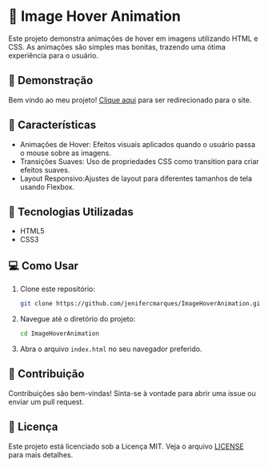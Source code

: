 # 🚀 Image Hover Animation

Este projeto demonstra animações de hover em imagens utilizando HTML e CSS. As animações são simples mas bonitas, trazendo uma ótima experiência para o usuário.

## 🎥 Demonstração
Bem vindo ao meu projeto! [Clique aqui](https://jenifercmarques.github.io/ImageHoverAnimation/) para ser redirecionado para o site.

## 🎨 Características

- Animações de Hover: Efeitos visuais aplicados quando o usuário passa o mouse sobre as imagens.
- Transições Suaves: Uso de propriedades CSS como transition para criar efeitos suaves.
- Layout Responsivo:Ajustes de layout para diferentes tamanhos de tela usando Flexbox.

## 🌠 Tecnologias Utilizadas

- HTML5
- CSS3

## 💻 Como Usar

1. Clone este repositório:
    ```bash
    git clone https://github.com/jenifercmarques/ImageHoverAnimation.git
    ```

2. Navegue até o diretório do projeto:
    ```bash
    cd ImageHoverAnimation
    ```

3. Abra o arquivo `index.html` no seu navegador preferido.

## 🤝 Contribuição

Contribuições são bem-vindas! Sinta-se à vontade para abrir uma issue ou enviar um pull request.

## 📝 Licença

Este projeto está licenciado sob a Licença MIT. Veja o arquivo [LICENSE](LICENSE) para mais detalhes.

